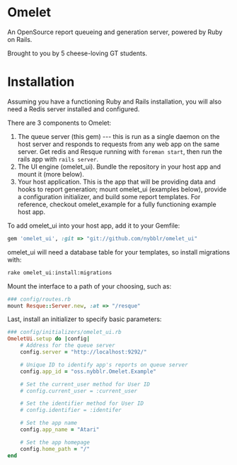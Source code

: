 Omelet
======
An OpenSource report queueing and generation server, powered by Ruby on Rails.

Brought to you by 5 cheese-loving GT students.

Installation
============
Assuming you have a functioning Ruby and Rails installation, you will also need a Redis server installed and configured.

There are 3 components to Omelet:

1. The queue server (this gem) --- this is run as a single daemon on the host server and responds to requests from any web app on the same server. Get redis and Resque running with `foreman start`, then run the rails app with `rails server`.
2. The UI engine (omelet_ui). Bundle the repository in your host app and mount it (more below).
3. Your host application. This is the app that will be providing data and hooks to report generation; mount omelet_ui (examples below), provide a configuration initializer, and build some report templates. For reference, checkout omelet_example for a fully functioning example host app.

To add omelet_ui into your host app, add it to your Gemfile:
``` ruby
gem 'omelet_ui', :git => "git://github.com/nybblr/omelet_ui"
```

omelet_ui will need a database table for your templates, so install migrations with:
``` bash
rake omelet_ui:install:migrations
```

Mount the interface to a path of your choosing, such as:
``` ruby
### config/routes.rb
mount Resque::Server.new, :at => "/resque"
```

Last, install an initializer to specify basic parameters:
``` ruby
### config/initializers/omelet_ui.rb
OmeletUi.setup do |config|
	# Address for the queue server
	config.server = "http://localhost:9292/"

	# Unique ID to identify app's reports on queue server
	config.app_id = "oss.nybblr.Omelet.Example"

	# Set the current_user method for User ID
	# config.current_user = :current_user

	# Set the identifier method for User ID
	# config.identifier = :identifer

	# Set the app name
	config.app_name = "Atari"

	# Set the app homepage
	config.home_path = "/"
end
```


